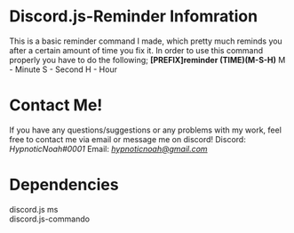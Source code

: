 # Discord.js-Reminder Infomration 

This is a basic reminder command I made, which pretty much reminds you after a certain amount of time you fix it. In order to use this command properly you have to do the following;
**[PREFIX]reminder (TIME)(M-S-H)**
M - Minute
S - Second
H - Hour

# Contact Me!
 If you have any questions/suggestions or any problems with my work, feel free to contact me via email or message me on discord!
 Discord: *HypnoticNoah#0001*
 Email: *hypnoticnoah@gmail.com*

# Dependencies 
discord.js 
ms  
discord.js-commando
